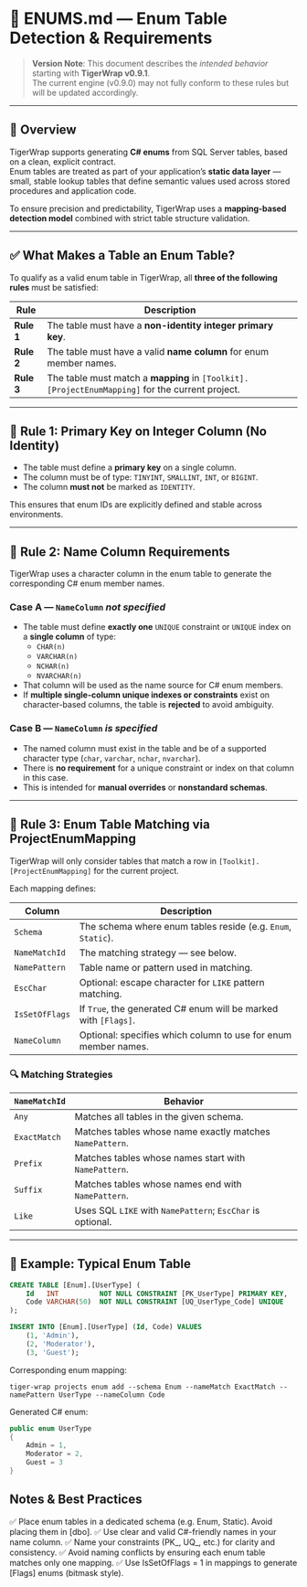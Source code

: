 ﻿# 🧩 ENUMS.md — Enum Table Detection & Requirements

> **Version Note**: This document describes the *intended behavior* starting with **TigerWrap v0.9.1**.  
> The current engine (v0.9.0) may not fully conform to these rules but will be updated accordingly.

---

## 🧭 Overview

TigerWrap supports generating **C# enums** from SQL Server tables, based on a clean, explicit contract.  
Enum tables are treated as part of your application’s **static data layer** — small, stable lookup tables that define semantic values used across stored procedures and application code.

To ensure precision and predictability, TigerWrap uses a **mapping-based detection model** combined with strict table structure validation.

---

## ✅ What Makes a Table an Enum Table?

To qualify as a valid enum table in TigerWrap, all **three of the following rules** must be satisfied:

| Rule | Description |
|------|-------------|
| **Rule 1** | The table must have a **non-identity integer primary key**. |
| **Rule 2** | The table must have a valid **name column** for enum member names. |
| **Rule 3** | The table must match a **mapping** in `[Toolkit].[ProjectEnumMapping]` for the current project. |

---

## 🔢 Rule 1: Primary Key on Integer Column (No Identity)

- The table must define a **primary key** on a single column.
- The column must be of type: `TINYINT`, `SMALLINT`, `INT`, or `BIGINT`.
- The column **must not** be marked as `IDENTITY`.

This ensures that enum IDs are explicitly defined and stable across environments.

---

## 📛 Rule 2: Name Column Requirements

TigerWrap uses a character column in the enum table to generate the corresponding C# enum member names.

### Case A — `NameColumn` *not specified*

- The table must define **exactly one** `UNIQUE` constraint or `UNIQUE` index on a **single column** of type:
  - `CHAR(n)`
  - `VARCHAR(n)`
  - `NCHAR(n)`
  - `NVARCHAR(n)`
- That column will be used as the name source for C# enum members.
- If **multiple single-column unique indexes or constraints** exist on character-based columns, the table is **rejected** to avoid ambiguity.

### Case B — `NameColumn` *is specified*

- The named column must exist in the table and be of a supported character type (`char`, `varchar`, `nchar`, `nvarchar`).
- There is **no requirement** for a unique constraint or index on that column in this case.
- This is intended for **manual overrides** or **nonstandard schemas**.

---

## 🧠 Rule 3: Enum Table Matching via ProjectEnumMapping

TigerWrap will only consider tables that match a row in `[Toolkit].[ProjectEnumMapping]` for the current project.

Each mapping defines:

| Column        | Description |
|---------------|-------------|
| `Schema`      | The schema where enum tables reside (e.g. `Enum`, `Static`). |
| `NameMatchId` | The matching strategy — see below. |
| `NamePattern` | Table name or pattern used in matching. |
| `EscChar`     | Optional: escape character for `LIKE` pattern matching. |
| `IsSetOfFlags`| If `True`, the generated C# enum will be marked with `[Flags]`. |
| `NameColumn`  | Optional: specifies which column to use for enum member names. |

### 🔍 Matching Strategies

| `NameMatchId` | Behavior |
|---------------|----------|
| `Any`         | Matches all tables in the given schema. |
| `ExactMatch`  | Matches tables whose name exactly matches `NamePattern`. |
| `Prefix`      | Matches tables whose names start with `NamePattern`. |
| `Suffix`      | Matches tables whose names end with `NamePattern`. |
| `Like`        | Uses SQL `LIKE` with `NamePattern`; `EscChar` is optional. |

---

## 🧱 Example: Typical Enum Table

```sql
CREATE TABLE [Enum].[UserType] (
    Id   INT          NOT NULL CONSTRAINT [PK_UserType] PRIMARY KEY,
    Code VARCHAR(50)  NOT NULL CONSTRAINT [UQ_UserType_Code] UNIQUE
);

INSERT INTO [Enum].[UserType] (Id, Code) VALUES
    (1, 'Admin'),
    (2, 'Moderator'),
    (3, 'Guest');
```

Corresponding enum mapping:

```
tiger-wrap projects enum add --schema Enum --nameMatch ExactMatch --namePattern UserType --nameColumn Code
```

Generated C# enum:

```csharp
public enum UserType
{
    Admin = 1,
    Moderator = 2,
    Guest = 3
}
```

## Notes & Best Practices

✅ Place enum tables in a dedicated schema (e.g. Enum, Static). Avoid placing them in [dbo].
✅ Use clear and valid C#-friendly names in your name column.
✅ Name your constraints (PK_, UQ_, etc.) for clarity and consistency.
✅ Avoid naming conflicts by ensuring each enum table matches only one mapping.
✅ Use IsSetOfFlags = 1 in mappings to generate [Flags] enums (bitmask style).
